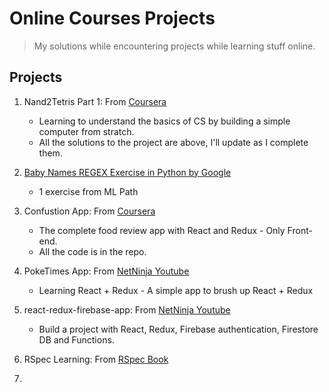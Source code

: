 # Online Courses Projects

> My solutions while encountering projects while learning stuff online.

## Projects
1. Nand2Tetris Part 1: From [Coursera](https://www.coursera.org/learn/build-a-computer)
    - Learning to understand the basics of CS by building a simple computer from stratch.
    - All the solutions to the project are above, I'll update as I complete them.

2. [Baby Names REGEX Exercise in Python by Google](https://developers.google.com/edu/python/exercises/baby-names)
    - 1 exercise from ML Path

3. Confustion App: From [Coursera](https://www.coursera.org/learn/front-end-react)
    - The complete food review app with React and Redux - Only Front-end.
    - All the code is in the repo.

4. PokeTimes App: From [NetNinja Youtube](https://www.youtube.com/playlist?list=PL4cUxeGkcC9ij8CfkAY2RAGb-tmkNwQHG)
    - Learning React + Redux - A simple app to brush up React + Redux

5. react-redux-firebase-app: From [NetNinja Youtube](https://www.youtube.com/playlist?list=PL4cUxeGkcC9iWstfXntcj8f-dFZ4UtlN3)
    - Build a project with React, Redux, Firebase authentication, Firestore DB and Functions.

6. RSpec Learning: From [RSpec Book](https://leanpub.com/everydayrailsrspec)

7. 